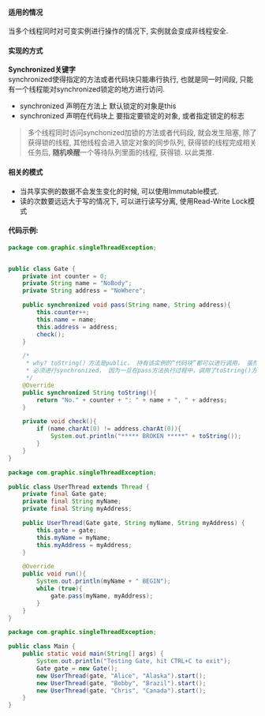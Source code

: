 #### 适用的情况
当多个线程同时对可变实例进行操作的情况下,  实例就会变成非线程安全.

#### 实现的方式
**Synchronized关键字**  
synchronized使得指定的方法或者代码块只能串行执行, 也就是同一时间段, 只能有一个线程能对synchronized锁定的地方进行访问.
 - synchronized 声明在方法上
	默认锁定的对象是this
 - synchronized 声明在代码块上
 	要指定要锁定的对象, 或者指定锁定的标志
>多个线程同时访问synchonized加锁的方法或者代码段,  就会发生阻塞, 除了获得锁的线程, 其他线程会进入锁定对象的同步队列, 获得锁的线程完成相关任务后, **随机唤醒**一个等待队列里面的线程, 获得锁. 以此类推.

#### 相关的模式
- 当共享实例的数据不会发生变化的时候, 可以使用Immutable模式.
- 读的次数要远远大于写的情况下, 可以进行读写分离,  使用Read-Write Lock模式

#### 代码示例:
```java
package com.graphic.singleThreadException;


public class Gate {
    private int counter = 0;
    private String name = "NoBody";
    private String address = "NoWhere";

    public synchronized void pass(String name, String address){
        this.counter++;
        this.name = name;
        this.address = address;
        check();
    }

    /*
     * why? toString(）方法是public， 持有该实例的“代码块”都可以进行调用， 虽然在本次逻辑测试当中去掉也没事， 但是为了完全通用Gate类，
     * 必须进行synchronized， 因为一旦在pass方法执行过程中，调用了toString()方法， 那么就造成了“脏读”， 可能会出现 ： Alice, NoWhere
     */
    @Override
    public synchronized String toString(){
        return "No." + counter + ": " + name + ", " + address;
    }

    private void check(){
        if (name.charAt(0) != address.charAt(0)){
            System.out.println("***** BROKEN *****" + toString());
        }
    }
}

```

```java
package com.graphic.singleThreadException;

public class UserThread extends Thread {
    private final Gate gate;
    private final String myName;
    private final String myAddress;

    public UserThread(Gate gate, String myName, String myAddress) {
        this.gate = gate;
        this.myName = myName;
        this.myAddress = myAddress;
    }

    @Override
    public void run(){
        System.out.println(myName + " BEGIN");
        while (true){
            gate.pass(myName, myAddress);
        }
    }
}

```

```java
package com.graphic.singleThreadException;

public class Main {
    public static void main(String[] args) {
        System.out.println("Testing Gate, hit CTRL+C to exit");
        Gate gate = new Gate();
        new UserThread(gate, "Alice", "Alaska").start();
        new UserThread(gate, "Bobby", "Brazil").start();
        new UserThread(gate, "Chris", "Canada").start();
    }
}
```
